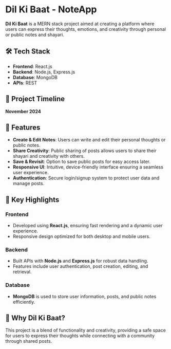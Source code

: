 # Dil Ki Baat - NoteApp

**Dil Ki Baat** is a MERN stack project aimed at creating a platform where users can express their thoughts, emotions, and creativity through personal or public notes and shayari.

## 🛠️ Tech Stack
- **Frontend**: React.js  
- **Backend**: Node.js, Express.js  
- **Database**: MongoDB  
- **APIs**: REST  

## 📅 Project Timeline
**November 2024**

## 🌟 Features
- **Create & Edit Notes**: Users can write and edit their personal thoughts or public notes.  
- **Share Creativity**: Public sharing of posts allows users to share their shayari and creativity with others.  
- **Save & Revisit**: Option to save public posts for easy access later.  
- **Responsive UI**: Intuitive, device-friendly interface ensuring a seamless user experience.  
- **Authentication**: Secure login/signup system to protect user data and manage posts.  

## 🚀 Key Highlights

### Frontend
- Developed using **React.js**, ensuring fast rendering and a dynamic user experience.  
- Responsive design optimized for both desktop and mobile users.  

### Backend
- Built APIs with **Node.js** and **Express.js** for robust data handling.  
- Features include user authentication, post creation, editing, and retrieval.  

### Database
- **MongoDB** is used to store user information, posts, and public notes efficiently.  

## 🌈 Why Dil Ki Baat?
This project is a blend of functionality and creativity, providing a safe space for users to express their thoughts while connecting with a community through shared posts.
